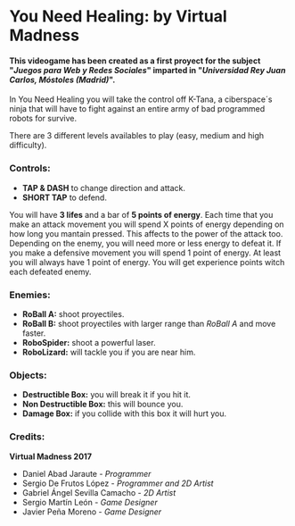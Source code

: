 # You Need Healing: by Virtual Madness

#### This videogame has been created as a first proyect for the subject "_Juegos para Web y Redes Sociales_" imparted in "_Universidad Rey Juan Carlos, Móstoles (Madrid)_".

In You Need Healing you will take the control off K-Tana, a ciberspace´s ninja that will have to fight against an entire army of bad programmed robots for survive.

There are 3 different levels availables to play (easy, medium and high difficulty).

### Controls:
- **TAP & DASH** to change direction and attack. 
- **SHORT TAP** to defend.

You will have **3 lifes** and a bar of **5 points of energy**. Each time that you make an attack movement you will spend X points of energy depending on how long you mantain pressed. This affects to the power of the attack too. Depending on the enemy, you will need more or less energy to defeat it. If you make a defensive movement you will spend 1 point of energy. At least you will always have 1 point of energy.
You will get experience points witch each defeated enemy.

### Enemies:
- **RoBall A:** shoot proyectiles.
- **RoBall B:** shoot proyectiles with larger range than _RoBall A_ and move faster.
- **RoboSpider:** shoot a powerful laser.
- **RoboLizard:** will tackle you if you are near him.

### Objects:
- **Destructible Box:** you will break it if you hit it.
- **Non Destructible Box:** this will bounce you.
- **Damage Box:** if you collide with this box it will hurt you.

### Credits: 
**Virtual Madness 2017**
- Daniel Abad Jaraute - _Programmer_
- Sergio De Frutos López - _Programmer and 2D Artist_
- Gabriel Ángel Sevilla Camacho - _2D Artist_
- Sergio Martín León - _Game Designer_
- Javier Peña Moreno - _Game Designer_
